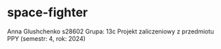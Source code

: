 # space-fighter
Anna Glushchenko s28602
Grupa: 13c
Projekt zaliczeniowy z przedmiotu PPY (semestr: 4, rok: 2024)
